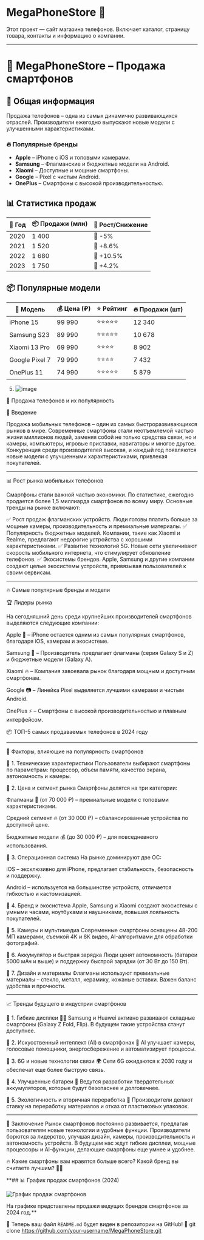 # MegaPhoneStore 📱

Этот проект — сайт магазина телефонов. Включает каталог, страницу товара, контакты и информацию о компании.

---
# 📱 MegaPhoneStore – Продажа смартфонов  

## 📌 Общая информация  
Продажа телефонов – одна из самых динамично развивающихся отраслей. Производители ежегодно выпускают новые модели с улучшенными характеристиками.  

### 🔥 Популярные бренды  
- **Apple** – iPhone с iOS и топовыми камерами.  
- **Samsung** – Флагманские и бюджетные модели на Android.  
- **Xiaomi** – Доступные и мощные смартфоны.  
- **Google** – Pixel с чистым Android.  
- **OnePlus** – Смартфоны с высокой производительностью.  

## 📊 Статистика продаж  

| 📅 Год   | 📦 Продажи (млн) | 🔼 Рост/Снижение |
|---------|----------------|----------------|
| 2020    | 1 400          | 🔽 -5%        |
| 2021    | 1 520          | 🔼 +8.6%      |
| 2022    | 1 680          | 🔼 +10.5%     |
| 2023    | 1 750          | 🔼 +4.2%      |

## 📦 Популярные модели  

| 📱 Модель         | 💰 Цена (₽) | ⭐ Рейтинг | 🔥 Продажи (шт) |
|------------------|------------|-----------|----------------|
| iPhone 15       | 99 990      | ⭐⭐⭐⭐⭐     | 12 340         |
| Samsung S23     | 89 990      | ⭐⭐⭐⭐⭐     | 10 678         |
| Xiaomi 13 Pro   | 69 990      | ⭐⭐⭐⭐      | 8 902          |
| Google Pixel 7  | 79 990      | ⭐⭐⭐⭐      | 7 432          |
| OnePlus 11      | 74 990      | ⭐⭐⭐⭐⭐     | 5 879          |


5. ![image](https://github.com/user-attachments/assets/b157cb3e-7754-4a59-a14e-8738417525c2)

📱 Продажа телефонов и их популярность

📌 Введение

Продажа мобильных телефонов – один из самых быстроразвивающихся рынков в мире. Современные смартфоны стали неотъемлемой частью жизни миллионов людей, заменяя собой не только средства связи, но и камеры, компьютеры, игровые приставки, навигаторы и многое другое. Конкуренция среди производителей высокая, и каждый год появляются новые модели с улучшенными характеристиками, привлекая покупателей.


---

📊 Рост рынка мобильных телефонов

Смартфоны стали важной частью экономики. По статистике, ежегодно продается более 1,5 миллиарда смартфонов по всему миру. Основные тренды на рынке включают:

✅ Рост продаж флагманских устройств. Люди готовы платить больше за мощные камеры, производительность и премиальные материалы.
✅ Популярность бюджетных моделей. Компании, такие как Xiaomi и Realme, предлагают недорогие устройства с хорошими характеристиками.
✅ Развитие технологий 5G. Новые сети увеличивают скорость мобильного интернета, что стимулирует обновление телефонов.
✅ Экосистемы брендов. Apple, Samsung и другие компании создают целые экосистемы устройств, привязывая пользователей к своим сервисам.


---

🔥 Самые популярные бренды и модели

🏆 Лидеры рынка

На сегодняшний день среди крупнейших производителей смартфонов выделяются следующие компании:

Apple 🍏 – iPhone остается одним из самых популярных смартфонов, благодаря iOS, камерам и экосистеме.

Samsung 📱 – Производитель предлагает флагманы (серия Galaxy S и Z) и бюджетные модели (Galaxy A).

Xiaomi 🔥 – Компания завоевала рынок благодаря мощным и доступным смартфонам.

Google 📷 – Линейка Pixel выделяется лучшими камерами и чистым Android.

OnePlus ⚡ – Смартфоны с высокой производительностью и плавным интерфейсом.


📦 ТОП-5 самых продаваемых телефонов в 2024 году


---

🚀 Факторы, влияющие на популярность смартфонов

📌 1. Технические характеристики
Пользователи выбирают смартфоны по параметрам: процессор, объем памяти, качество экрана, автономность и камеры.

📌 2. Цена и сегмент рынка
Смартфоны делятся на три категории:

Флагманы 💎 (от 70 000 ₽) – премиальные модели с топовыми характеристиками.

Средний сегмент 🔥 (от 30 000 ₽) – сбалансированные устройства по доступной цене.

Бюджетные модели 💰 (до 30 000 ₽) – для повседневного использования.


📌 3. Операционная система
На рынке доминируют две ОС:

iOS – эксклюзивно для iPhone, предлагает стабильность, безопасность и поддержку.

Android – используется на большинстве устройств, отличается гибкостью и кастомизацией.


📌 4. Бренд и экосистема
Apple, Samsung и Xiaomi создают экосистемы с умными часами, ноутбуками и наушниками, повышая лояльность покупателей.

📌 5. Камеры и мультимедиа
Современные смартфоны оснащены 48-200 МП камерами, съемкой 4K и 8K видео, AI-алгоритмами для обработки фотографий.

📌 6. Аккумулятор и быстрая зарядка
Люди ценят автономность (батареи 5000 мАч и выше) и поддержку быстрой зарядки (от 30 Вт до 150 Вт).

📌 7. Дизайн и материалы
Флагманы используют премиальные материалы – стекло, металл, керамику, кожаные вставки. Важен баланс удобства и прочности.


---

📈 Тренды будущего в индустрии смартфонов

📢 1. Гибкие дисплеи 📱📖
Samsung и Huawei активно развивают складные смартфоны (Galaxy Z Fold, Flip). В будущем такие устройства станут доступнее.

📢 2. Искусственный интеллект (AI) в смартфонах 🤖
AI улучшает камеры, голосовые помощники, энергосбережение и автоматизирует процессы.

📢 3. 6G и новые технологии связи 🌍
Сети 6G ожидаются к 2030 году и обеспечат еще более быструю связь.

📢 4. Улучшенные батареи 🔋
Ведутся разработки твердотельных аккумуляторов, которые будут безопаснее и долговечнее.

📢 5. Экологичность и вторичная переработка 🌱
Производители делают ставку на переработку материалов и отказ от пластиковых упаковок.


---

📩 Заключение
Рынок смартфонов постоянно развивается, предлагая пользователям новые технологии и удобные функции. Производители борются за лидерство, улучшая дизайн, камеры, производительность и автономность устройств. В будущем нас ждут гибкие дисплеи, мощные процессоры и AI-функции, делающие смартфоны еще умнее и удобнее.

🔥 Какие смартфоны вам нравятся больше всего? Какой бренд вы считаете лучшим? 📱💬

**## 📊 График продаж смартфонов (2024)

![График продаж смартфонов](images/sales_chart.png)

На графике представлены продажи ведущих брендов смартфонов за 2024 год.**

📌 Теперь ваш файл `README.md` будет виден в репозитории на GitHub! 🚀
git clone https://github.com/your-username/MegaPhoneStore.git
